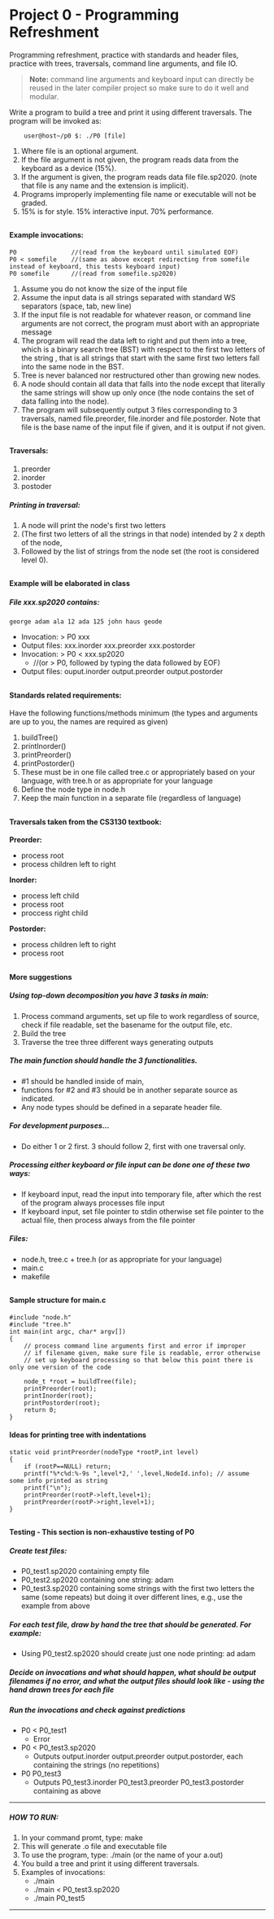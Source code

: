# Project 0 - Programming Refreshment
Programming refreshment, practice with standards and header files, practice with trees, traversals, command line arguments, and file IO.

> **Note:** command line arguments and keyboard input can directly be reused in the later compiler project so make sure to do it well and modular.

Write a program to build a tree and print it using different traversals. The program will be invoked as:
```
	user@host~/p0 $: ./P0 [file]
```
1. Where file is an optional argument.
2. If the file argument is not given, the program reads data from the keyboard as a device (15%).
3. If the argument is given, the program reads data file file.sp2020. (note that file is any name and the extension is implicit).
4. Programs improperly implementing file name or executable will not be graded.
5. 15% is for style. 15% interactive input. 70% performance.

##

#### Example invocations:
```
P0               //(read from the keyboard until simulated EOF)
P0 < somefile    //(same as above except redirecting from somefile instead of keyboard, this tests keyboard input)
P0 somefile      //(read from somefile.sp2020)
```
1. Assume you do not know the size of the input file
2. Assume the input data is all strings separated with standard WS separators (space, tab, new line)
3. If the input file is not readable for whatever reason, or command line arguments are not correct, the program must abort with an appropriate message
4. The program will read the data left to right and put them into a tree, which is a binary search tree (BST) with respect to the first two letters of the string , that is all strings that start with the same first two letters fall into the same node in the BST.
5. Tree is never balanced nor restructured other than growing new nodes.
6. A node should contain all data that falls into the node except that literally the same strings will show up only once (the node contains the set of data falling into the node).
7. The program will subsequently output 3 files corresponding to 3 traversals, named file.preorder, file.inorder and file.postorder. Note that file is the base name of the input file if given, and it is output if not given.

##

#### Traversals:
1. preorder
2. inorder
3. postoder

##### Printing in traversal: 
1. A node will print the node's first two letters 
2. (The first two letters of all the strings in that node) intended by 2 x depth of the node, 
3. Followed by the list of strings from the node set (the root is considered level 0).

##

#### Example will be elaborated in class
##### File xxx.sp2020 contains:
```
george adam ala 12 ada 125 john haus geode
```
- Invocation: > P0 xxx
- Output files: xxx.inorder xxx.preorder xxx.postorder
- Invocation: > P0 < xxx.sp2020
	- //(or > P0, followed by typing the data followed by EOF)
- Output files: ouput.inorder output.preorder output.postorder

##
	
#### Standards related requirements:
Have the following functions/methods minimum (the types and arguments are up to you, the names are required as given)
1. buildTree()
2. printInorder()
3. printPreorder()
5. printPostorder()
6. These must be in one file called tree.c or appropriately based on your language, with tree.h or as appropriate for your language
7. Define the node type in node.h
8. Keep the main function in a separate file (regardless of language)

##

#### Traversals taken from the CS3130 textbook:
**Preorder:**
- process root
- process children left to right

**Inorder:**
- process left child
- process root
- proccess right child
		
**Postorder:**
- process children left to right
- process root

##

#### More suggestions
##### Using top-down decomposition you have 3 tasks in main:
1. Process command arguments, set up file to work regardless of source, check if file readable, set the basename for the output file, etc.
2. Build the tree
3. Traverse the tree three different ways generating outputs

##### The main function should handle the 3 functionalities. 
- #1 should be handled inside of main, 
- functions for #2 and #3 should be in another separate source as indicated. 
- Any node types should be defined in a separate header file.   

##### For development purposes...
- Do either 1 or 2 first. 3 should follow 2, first with one traversal only.

##### Processing either keyboard or file input can be done one of these two ways:
- If keyboard input, read the input into temporary file, after which the rest of the program always processes file input
- If keyboard input, set file pointer to stdin otherwise set file pointer to the actual file, then process always from the file pointer

##### Files:
- node.h, tree.c + tree.h (or as appropriate for your language)
- main.c
- makefile

##

#### Sample structure for main.c
```
#include "node.h"
#include "tree.h"
int main(int argc, char* argv[]) 
{
	// process command line arguments first and error if improper
	// if filename given, make sure file is readable, error otherwise
	// set up keyboard processing so that below this point there is only one version of the code

	node_t *root = buildTree(file);
	printPreorder(root);
	printInorder(root);
	printPostorder(root);
	return 0;
}
```

#### Ideas for printing tree with indentations
```
static void printPreorder(nodeType *rootP,int level) 
{
	if (rootP==NULL) return;
	printf("%*c%d:%-9s ",level*2,' ',level,NodeId.info); // assume some info printed as string
	printf("\n");
	printPreorder(rootP->left,level+1);
	printPreorder(rootP->right,level+1);
}
```

##

#### Testing - This section is non-exhaustive testing of P0
##### Create test files:
- P0_test1.sp2020 containing empty file
- P0_test2.sp2020 containing one string: adam
- P0_test3.sp2020 containing some strings with the first two letters the same (some repeats) but doing it over different lines, e.g., use the example from above

##### For each test file, draw by hand the tree that should be generated. For example:
- Using P0_test2.sp2020 should create just one node printing:  ad adam

##### Decide on invocations and what should happen, what should be output filenames if no error, and what the output files should look like - using the hand drawn trees for each file
##### Run the invocations and check against predictions
- P0 < P0_test1
	- Error
- P0 < P0_test3.sp2020
	- Outputs output.inorder output.preorder output.postorder, each containing the strings (no repetitions)
- P0 P0_test3
	- Outputs P0_test3.inorder P0_test3.preorder P0_test3.postorder containing as above
	

--------------------------------------------------------------------------------
##### HOW TO RUN:
1. In your command promt, type: make
2. This will generate .o file and executable file
3. To use the program, type: ./main (or the name of your a.out)
4. You build a tree and print it using different traversals.
5. Examples of invocations:
	- ./main
	- ./main < P0_test3.sp2020
	- ./main P0_test5
--------------------------------------------------------------------------------

